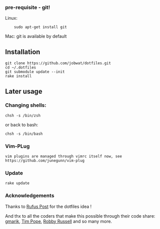 ### pre-requisite - git!

Linux:

```
    sudo apt-get install git
```

Mac: git is available by default

## Installation

```
git clone https://github.com/jobwat/dotfiles.git
cd ~/.dotfiles
git submodule update --init
rake install
```

## Later usage

### Changing shells:

    chsh -s /bin/zsh

or back to bash:

    chsh -s /bin/bash


### Vim-PLug

    vim plugins are managed through vimrc itself now, see https://github.com/junegunn/vim-plug

### Update

    rake update

### Acknowledgements

Thanks to [Rufus Post]( http://github.com/mynameisrufus/dotfiles) for the dotfiles idea !

And thx to all the coders that make this possible through their code share: [gmarik](https://github.com/gmarik/Vundle.vim), [Tim Pope](https://github.com/tpope), [Robby Russell](https://github.com/robbyrussell/oh-my-zsh) and so many more.
